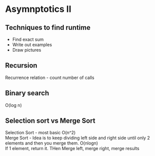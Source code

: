 # Asymnptotics II

## Techniques to find runtime
- Find exact sum
- Write out examples
- Draw pictures

## Recursion
Recurrence relation - count number of calls

## Binary search
O(log n)

## Selection sort vs Merge Sort
Selection Sort - most basic O(n^2)\
Merge Sort - Idea is to keep dividing left side and right side until only 2 elements and then you merge them. O(nlogn)\
If 1 element, return it. THen Merge left, merge right, merge results